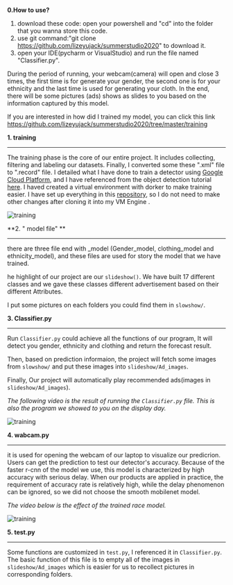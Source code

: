 **0.How to use?**

1. download these code: open your powershell and "cd" into the folder that you wanna store this code. 
2. use git command:"git clone https://github.com/lizeyujack/summerstudio2020" to download it.
3. open your IDE(pycharm or VisualStudio) and run the file named "Classifier.py".

During the period of running, your webcam(camera) will open and close 3 times, the first time is for generate your gender, the second one is for your ethnicity and the last time is used for generating your cloth. In the end, there will be some pictures (ads) shows as slides to you based on the information captured by this model.

If you are interested in how did I trained my model, you can click this link  https://github.com/lizeyujack/summerstudio2020/tree/master/training

**1. training**
***

The training phase is the core of our entire project. It includes collecting, filtering  and labeling our datasets. Finally, I converted some these ".xml" file to ".record" file.  I detailed what I have done to train a detector using [Google Cloud Platform](https://cloud.google.com/gcp/?utm_source=google&utm_medium=cpc&utm_campaign=japac-AU-all-en-dr-bkws-all-super-trial-e-dr-1008074&utm_content=text-ad-none-none-DEV_c-CRE_248263937479-ADGP_Hybrid+%7C+AW+SEM+%7C+BKWS+~+T1+%7C+EXA+%7C+General+%7C+1:1+%7C+AU+%7C+en+%7C+google+cloud+platform-KWID_43700023244271242-kwd-296644789888&userloc_1000286&utm_term=KW_google%20cloud%20platform&gclid=EAIaIQobChMIiNXsqpn75wIVFoWPCh0EEwqzEAAYASAAEgJ_gfD_BwE),
and I have referenced from the object detection tutorial [here](https://github.com/tensorflow/models/tree/master/research/object_detection). I haved created a virtual environment with dorker to make training easier. I have set up everything in this  [repository](https://gitlab.com/ZeyuLi123/tensorflow2), so I do not need to make other changes after cloning it into my VM Engine .

![training](https://github.com/lizeyujack/summerstudio2020/blob/master/images/training.gif)

**2. " model file" **
***
there are three file end with _model  (Gender_model, clothing_model and ethnicity_model), and these files are used for story the model that we have trained.

he highlight of our project are our `slideshow()`. We have built 17 different classes and we gave these classes different advertisement based on their different Attributes.

I put some pictures on each folders you could find them in `slowshow/`.

**3. Classifier.py**
****
Run `Classifier.py` could achieve all the functions of our program, It will detect you gender, ethnicity and clothing and return the forecast result.

Then, based on prediction informaion, the project will fetch some images from `slowshow/` and put these images into `slideshow/Ad_images`.

Finally, Our project will automatically play recommended ads(images in `slideshow/Ad_images`).

*The following video is the result of running the `Classifier.py` file. This is also the program we showed to you on the display day.*


![training](https://github.com/lizeyujack/summerstudio2020/blob/master/images/classifier1.gif)

**4. wabcam.py**
****
it is used for opening the webcam of our laptop to visualize our predicrion. Users can get the prediction to test our detector's accuracy. Because of the faster r-cnn of the model we use, this model is characterized by high accuracy with serious delay. When our products are applied in practice, the requirement of accuracy rate is relatively high, while the delay phenomenon can be ignored, so we did not choose the smooth mobilenet model.

*The video below is the effect of the trained race model.*


![training](https://github.com/lizeyujack/summerstudio2020/blob/master/images/ethnicity.gif)

**5. test.py**
****
Some functions are customized in `test.py`, I referenced it in `Classifier.py`. The basic function of this file is to empty all of the images in `slideshow/Ad_images` which is easier for us to recollect pictures in corresponding folders.


